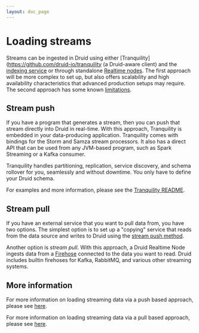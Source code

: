 ```yaml
---
layout: doc_page
---
```


# Loading streams

Streams can be ingested in Druid using either [Tranquility](https://github.com/druid-io/tranquility (a Druid-aware 
client) and the [indexing service](../design/indexing-service.html) or through standalone [Realtime nodes](../design/realtime.html). 
The first approach will be more complex to set up, but also offers scalability and high availability characteristics that advanced production 
setups may require. The second approach has some known [limitations](../ingestion/stream-pull.html#limitations).

## Stream push

If you have a program that generates a stream, then you can push that stream directly into Druid in 
real-time. With this approach, Tranquility is embedded in your data-producing application. 
Tranquility comes with bindings for the 
Storm and Samza stream processors. It also has a direct API that can be used from any JVM-based 
program, such as Spark Streaming or a Kafka consumer.

Tranquility handles partitioning, replication, service discovery, and schema rollover for you, 
seamlessly and without downtime. You only have to define your Druid schema.

For examples and more information, please see the [Tranquility README](https://github.com/druid-io/tranquility).

## Stream pull

If you have an external service that you want to pull data from, you have two options. The simplest 
option is to set up a "copying" service that reads from the data source and writes to Druid using 
the [stream push method](#stream-push).

Another option is *stream pull*. With this approach, a Druid Realtime Node ingests data from a
[Firehose](../ingestion/firehose.html) connected to the data you want to
read. Druid includes builtin firehoses for Kafka, RabbitMQ, and various other streaming systems.

## More information

For more information on loading streaming data via a push based approach, please see [here](../ingestion/stream-push.html).

For more information on loading streaming data via a pull based approach, please see [here](../ingestion/stream-pull.html).
